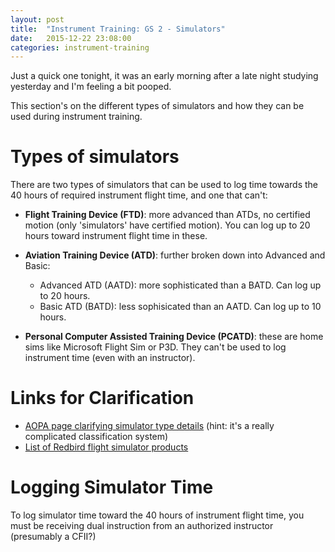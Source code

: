 ```yaml
---
layout: post
title:  "Instrument Training: GS 2 - Simulators"
date:   2015-12-22 23:08:00
categories: instrument-training
---
```


Just a quick one tonight, it was an early morning after a late night studying yesterday and I'm
feeling a bit pooped.

This section's on the different types of simulators and how they can be used during instrument training.

# Types of simulators
There are two types of simulators that can be used to log time towards the 40 hours of required instrument flight time, and one that can't:

 - **Flight Training Device (FTD)**: more advanced than ATDs, no certified motion (only 'simulators' have certified motion). You can log up to 20 hours toward instrument flight time in these.
 - **Aviation Training Device (ATD)**: further broken down into Advanced and Basic:
   - Advanced ATD (AATD): more sophisticated than a BATD. Can log up to 20 hours.
   - Basic ATD (BATD): less sophisicated than an AATD. Can log up to 10 hours.


 - **Personal Computer Assisted Training Device (PCATD)**: these are home sims like Microsoft Flight Sim or P3D. They can't be used to log instrument time (even with an instructor).

# Links for Clarification

 - [AOPA page clarifying simulator type details][aopa-sim] (hint: it's a really complicated classification system)
 - [List of Redbird flight simulator products][redbird]

# Logging Simulator Time
To log simulator time toward the 40 hours of instrument flight time, you must be receiving dual instruction from an authorized instructor (presumably a CFII?)

[aopa-sim]: http://www.aopa.org/News-and-Video/All-News/2011/May/1/ABCs-of-Simulators
[redbird]: http://simulators.redbirdflight.com/products/topic/full-motion-simulators
